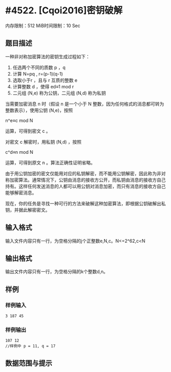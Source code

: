 # #4522. [Cqoi2016]密钥破解

内存限制：512 MiB时间限制：10 Sec

## 题目描述

一种非对称加密算法的密钥生成过程如下：
1. 任选两个不同的质数 p ，q
2. 计算 N=pq , r=(p-1)(q-1)
3. 选取小于r ，且与 r 互质的整数 e 
4. 计算整数 d ，使得 ed&equiv;1 mod r
5. 二元组 (N,e) 称为公钥，二元组 (N,d) 称为私钥

当需要加密消息 n 时（假设 n 是一个小于 N 整数，因为任何格式的消息都可转为整数表示），使用公钥 (N,e)，按照

n^e&equiv;c mod N

运算，可得到密文 c 。

对密文 c 解密时，用私钥 (N,d) ，按照

c^d&equiv;n mod N

运算，可得到原文 n 。算法正确性证明省略。

由于用公钥加密的密文仅能用对应的私钥解密，而不能用公钥解密，因此称为非对称加密算法。通常情况下，公钥由消息的接收方公开，而私钥由消息的接收方自己持有。这样任何发送消息的人都可以用公钥对消息加密，而只有消息的接收方自己能够解密消息。

现在，你的任务是寻找一种可行的方法来破解这种加密算法，即根据公钥破解出私钥，并据此解密密文。

## 输入格式

输入文件内容只有一行，为空格分隔的j个正整数e,N,c。N<=2^62,c<N

## 输出格式

输出文件内容只有一行，为空格分隔的k个整数d,n。

## 样例

### 样例输入

    
    3 187 45 
    

### 样例输出

    
    107 12
    //样例中 p = 11, q = 17
    

## 数据范围与提示
